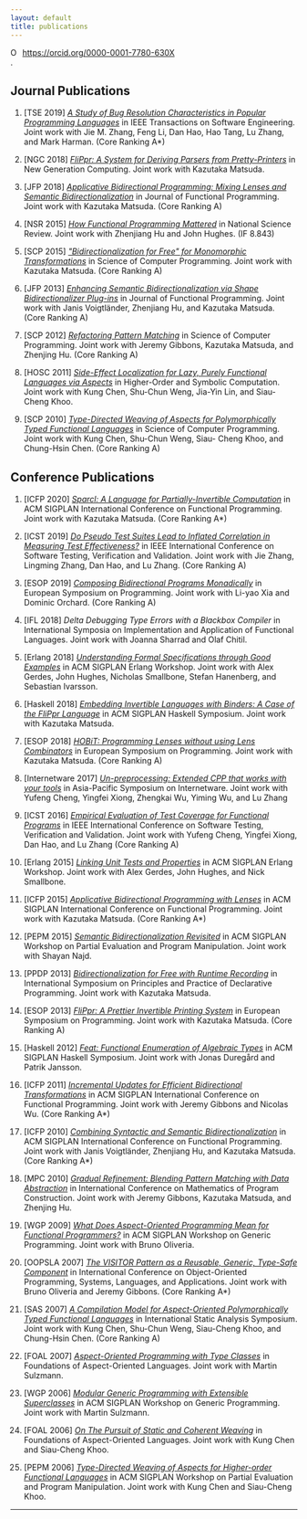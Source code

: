 ```yaml
---
layout: default
title: publications
---
```


<div itemscope itemtype="https://schema.org/Person"><a itemprop="sameAs" content="https://orcid.org/0000-0001-7780-630X" href="https://orcid.org/0000-0001-7780-630X" target="orcid.widget" rel="me noopener noreferrer" style="vertical-align:top;"><img src="https://orcid.org/sites/default/files/images/orcid_16x16.png" style="width:1em;margin-right:.5em;" alt="ORCID iD icon">https://orcid.org/0000-0001-7780-630X</a></div>.

## Journal Publications
1. [TSE 2019] [*A Study of Bug Resolution Characteristics inPopular Programming Languages*](./Papers/TSE19.pdf) in IEEE Transactions on Software Engineering.Joint work with Jie M. Zhang, Feng Li, Dan Hao, Hao Tang, Lu Zhang, and Mark Harman. (Core Ranking A*)

1. [NGC 2018] [*FliPpr: A System for Deriving Parsers from Pretty-Printers*](./Papers/NGC18.pdf) in New Generation Computing.Joint work with Kazutaka Matsuda.
1. [JFP 2018] [*Applicative Bidirectional Programming: Mixing Lenses and Semantic Bidirectionalization*](./Papers/JFP18.pdf)in Journal of Functional Programming. Joint work with Kazutaka Matsuda. (Core Ranking A)

1. [NSR 2015] [*How Functional Programming Mattered*](./Papers/NSR15.pdf) in National Science Review. Joint work withZhenjiang Hu and John Hughes. (IF 8.843)
1. [SCP 2015] [*"Bidirectionalization for Free" for Monomorphic Transformations*](./Papers/SCP15.pdf) in Science of ComputerProgramming. Joint work with Kazutaka Matsuda. (Core Ranking A)


1. [JFP 2013] [*Enhancing Semantic Bidirectionalization via Shape Bidirectionalizer Plug-ins*](./Papers/JFP13.pdf) in Journal ofFunctional Programming. Joint work with Janis Voigtländer, Zhenjiang Hu, and KazutakaMatsuda. (Core Ranking A)

1. [SCP 2012] [*Refactoring Pattern Matching*](./Papers/SCP12.pdf) in Science of Computer Programming. Joint work withJeremy Gibbons, Kazutaka Matsuda, and Zhenjing Hu. (Core Ranking A)

1. [HOSC 2011] [*Side-Effect Localization for Lazy, Purely Functional Languages via Aspects*](./Papers/HOSC11.pdf) in Higher-Orderand Symbolic Computation. Joint work with Kung Chen, Shu-Chun Weng, Jia-Yin Lin,and Siau-Cheng Khoo.
1. [SCP 2010] [*Type-Directed Weaving of Aspects for Polymorphically Typed Functional Languages*](./Papers/SCP10.pdf) inScience of Computer Programming. Joint work with Kung Chen, Shu-Chun Weng, Siau-Cheng Khoo, and Chung-Hsin Chen. (Core Ranking A)


## Conference Publications

1. [ICFP 2020] [*Sparcl: A Language for Partially-Invertible Computation*](./Papers/ICFP20.pdf) in ACM SIGPLAN International Conferenceon Functional Programming. Joint work with Kazutaka Matsuda.(Core Ranking A*)

1. [ICST 2019] [*Do Pseudo Test Suites Lead to Inflated Correlation in Measuring Test Effectiveness?*](./Papers/ICST19.pdf) in IEEE International Conference on Software Testing, Verification and Validation. Joint work with Jie Zhang, Lingming Zhang, Dan Hao, and Lu Zhang. (Core Ranking A)

1. [ESOP 2019] [*Composing Bidirectional Programs Monadically*](./Papers/ESOP19.pdf) in European Symposium on Programming. Joint work with Li-yao Xia and Dominic Orchard. (Core Ranking A)

1. [IFL 2018] *Delta Debugging Type Errors with a Blackbox Compiler* in International Symposia onImplementation and Application of Functional Languages. Joint work with Joanna Sharradand Olaf Chitil.
1. [Erlang 2018] [*Understanding Formal Specifications through Good Examples*](./Papers/Erlang18.pdf) in ACM SIGPLAN ErlangWorkshop. Joint work with Alex Gerdes, John Hughes, Nicholas Smallbone, StefanHanenberg, and Sebastian Ivarsson.
1. [Haskell 2018] [*Embedding Invertible Languages with Binders: A Case of the FliPpr Language*](./Papers/Haskell18.pdf) in ACMSIGPLAN Haskell Symposium. Joint work with Kazutaka Matsuda.
1. [ESOP 2018] [*HOBiT: Programming Lenses without using Lens Combinators*](./Papers/ESOP18.pdf) in European Symposiumon Programming. Joint work with Kazutaka Matsuda.(Core Ranking A)
1. [Internetware 2017] [*Un-preprocessing: Extended CPP that works with your tools*](./Papers/Internetware17.pdf) in Asia-Pacific Symposiumon Internetware. Joint work with Yufeng Cheng, Yingfei Xiong, Zhengkai Wu, Yiming Wu,and Lu Zhang

1. [ICST 2016] [*Empirical Evaluation of Test Coverage for Functional Programs*](./Papers/ICST16.pdf) in IEEE InternationalConference on Software Testing, Verification and Validation. Joint work with YufengCheng, Yingfei Xiong, Dan Hao, and Lu Zhang(Core Ranking A)

1. [Erlang 2015] [*Linking Unit Tests and Properties*](./Papers/Erlang15.pdf) in ACM SIGPLAN Erlang Workshop. Joint work withAlex Gerdes, John Hughes, and Nick Smallbone.1. [ICFP 2015] [*Applicative Bidirectional Programming with Lenses*](./Papers/ICFP15.pdf) in ACM SIGPLAN International Conferenceon Functional Programming. Joint work with Kazutaka Matsuda.(Core Ranking A*)
1. [PEPM 2015] [*Semantic Bidirectionalization Revisited*](./Papers/PEPM15.pdf) in ACM SIGPLAN Workshop on Partial Evaluationand Program Manipulation. Joint work with Shayan Najd.1. [PPDP 2013] [*Bidirectionalization for Free with Runtime Recording*](./Papers/PPDP13.pdf) in International Symposium on Principlesand Practice of Declarative Programming. Joint work with Kazutaka Matsuda.1. [ESOP 2013] [*FliPpr: A Prettier Invertible Printing System*](./Papers/ESOP13.pdf) in European Symposium on Programming.Joint work with Kazutaka Matsuda.(Core Ranking A)
2. [Haskell 2012] [*Feat: Functional Enumeration of Algebraic Types*](./Papers/Haskell12.pdf) in ACM SIGPLAN Haskell Symposium.Joint work with Jonas Duregård and Patrik Jansson.1. [ICFP 2011] [*Incremental Updates for Efficient Bidirectional Transformations*](./Papers/ICFP11.pdf) in ACM SIGPLAN InternationalConference on Functional Programming. Joint work with Jeremy Gibbons andNicolas Wu.(Core Ranking A*)
1. [ICFP 2010] [*Combining Syntactic and Semantic Bidirectionalization*](./Papers/ICFP10.pdf) in ACM SIGPLAN InternationalConference on Functional Programming. Joint work with Janis Voigtländer, Zhenjiang Hu,and Kazutaka Matsuda.(Core Ranking A*)
1. [MPC 2010] [*Gradual Refinement: Blending Pattern Matching with Data Abstraction*](./Papers/MPC10.pdf) in InternationalConference on Mathematics of Program Construction. Joint work with Jeremy Gibbons,Kazutaka Matsuda, and Zhenjing Hu.1. [WGP 2009] [*What Does Aspect-Oriented Programming Mean for Functional Programmers?*](./Papers/WGP09.pdf) in ACMSIGPLAN Workshop on Generic Programming. Joint work with Bruno Oliveria.1. [OOPSLA 2007] [*The VISITOR Pattern as a Reusable, Generic, Type-Safe Component*](./Papers/OOPSLA07.pdf) in InternationalConference on Object-Oriented Programming, Systems, Languages, and Applications.Joint work with Bruno Oliveria and Jeremy Gibbons.(Core Ranking A*)1. [SAS 2007] [*A Compilation Model for Aspect-Oriented Polymorphically Typed Functional Languages*](./Papers/SAS07.pdf)in International Static Analysis Symposium. Joint work with Kung Chen, Shu-Chun Weng,Siau-Cheng Khoo, and Chung-Hsin Chen.(Core Ranking A)
1. [FOAL 2007] [*Aspect-Oriented Programming with Type Classes*](./Papers/FOAL07.pdf) in Foundations of Aspect-Oriented Languages.Joint work with Martin Sulzmann.1. [WGP 2006] [*Modular Generic Programming with Extensible Superclasses*](./Papers/WGP06.pdf) in ACM SIGPLAN Workshopon Generic Programming. Joint work with Martin Sulzmann.1. [FOAL 2006] [*On The Pursuit of Static and Coherent Weaving*](./Papers/FOAL06.pdf) in Foundations of Aspect-OrientedLanguages. Joint work with Kung Chen and Siau-Cheng Khoo.1. [PEPM 2006] [*Type-Directed Weaving of Aspects for Higher-order Functional Languages*](./Papers/PEPM06.pdf) in ACM SIGPLANWorkshop on Partial Evaluation and Program Manipulation. Joint work with KungChen and Siau-Cheng Khoo.---
